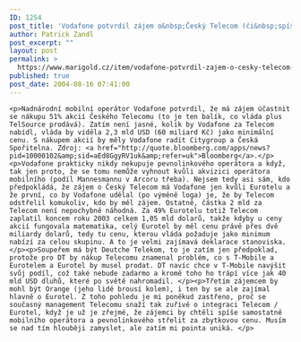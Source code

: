```yaml
---
ID: 1254
post_title: 'Vodafone potvrdil zájem o&nbsp;Český Telecom (či&nbsp;spíše o&nbsp;Eurotel)'
author: Patrick Zandl
post_excerpt: ""
layout: post
permalink: >
  https://www.marigold.cz/item/vodafone-potvrdil-zajem-o-cesky-telecom-ci-spise-o-eurotel
published: true
post_date: 2004-08-16 07:41:00
---
```

	<p>Nadnárodní mobilní operátor Vodafone potvrdil, že má zájem účastnit se nákupu 51% akcií Českého Telecomu (to je ten balík, co vláda plus TelSource prodává). Zatím není jasné, kolik by Vodafone za Telecom nabídl, vláda by viděla 2,3 mld USD (60 miliard Kč) jako minimální cenu. S nákupem akcií by měly Vodafone radit Citygroup a Česká Spořitelna. Zdroj: <a href="http://quote.bloomberg.com/apps/news?pid=10000102&amp;sid=aEd8GgyRV1uk&amp;refer=uk">Bloomberg</a>.</p><p>Vodafone prakticky nikdy nekupuje pevnolinkového operátora a když, tak jen proto, že se tomu nemůže vyhnout kvůli akvizici operátora mobilního (podíl Mannesmannu v Arcoru třeba). Nejsem tedy asi sám, kdo předpokládá, že zájem o Český Telecom má Vodafone jen kvůli Eurotelu a že první, co by Vodafone udělal (po výměně loga) je, že by Telecom odstřelil komukoliv, kdo by měl zájem. Ostatně, částka 2 mld za Telecom není nepochybně náhodná. Za 49% Eurotelu totiž Telecom zaplatil koncem roku 2003 celkem 1,05 mld dolarů, takže kdyby u ceny akcií fungovala matematika, celý Eurotel by měl cenu právě přes dvě miliardy dolarů, tedy tu cenu, kterou vláda požaduje jako minimum nabízí za celou skupinu. A to je velmi zajímavá deklarace stanoviska. </p><p>Soupeřem má být Deutche Telekom, to je zatím jen předpoklad, protože pro DT by nákup Telecomu znamenal problém, co s T-Mobile a Eurotelem a Eurotel by musel prodat. DT navíc chce v T-Mobile navýšit svůj podíl, což také nebude zadarmo a kromě toho ho trápí více jak 40 mld USD dluhů, které po světě nahromadil. </p><p>Třetím zájemcem by mohl být Orange (jeho lidé brousí kolem), i ten by se ale zajímal hlavně o Eurotel. Z toho pohledu je mi poněkud zastřeno, proč se současný management Telecomu snaží tak zuřivě o integraci Telecom / Eurotel, když je už je zřejmé, že zájemci by chtěli spíše samostatně mobilního operátora a pevnolinkového střelit za zbytkovou cenu. Musím se nad tím hlouběji zamyslet, ale zatím mi pointa uniká. </p>